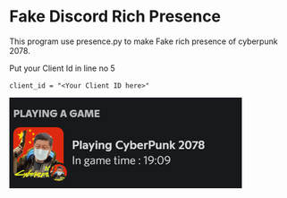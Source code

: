 # Fake Discord Rich Presence
This program use presence.py to make Fake rich presence of cyberpunk 2078. 

Put your Client Id in line no 5
```
client_id = "<Your Client ID here>"
```
![Example](example.png)
